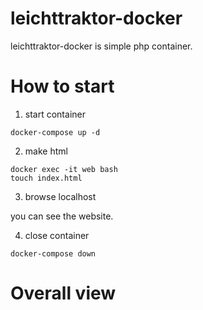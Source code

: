 # leichttraktor-docker
leichttraktor-docker is simple php container.

# How to start

1. start container
```
docker-compose up -d
```

2. make html
```
docker exec -it web bash
touch index.html
```

3. browse localhost

you can see the website.

4. close container

```
docker-compose down
```

# Overall view
